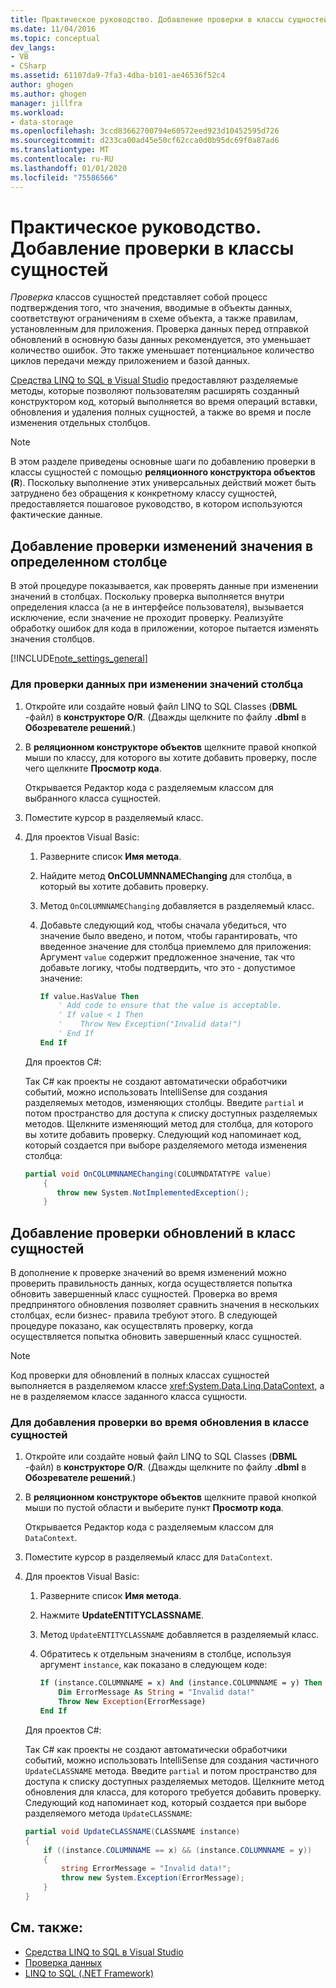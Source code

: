 ```yaml
---
title: Практическое руководство. Добавление проверки в классы сущностей
ms.date: 11/04/2016
ms.topic: conceptual
dev_langs:
- VB
- CSharp
ms.assetid: 61107da9-7fa3-4dba-b101-ae46536f52c4
author: ghogen
ms.author: ghogen
manager: jillfra
ms.workload:
- data-storage
ms.openlocfilehash: 3ccd83662700794e60572eed923d10452595d726
ms.sourcegitcommit: d233ca00ad45e50cf62cca0d0b95dc69f0a87ad6
ms.translationtype: MT
ms.contentlocale: ru-RU
ms.lasthandoff: 01/01/2020
ms.locfileid: "75586566"
---
```

# <a name="how-to-add-validation-to-entity-classes"></a>Практическое руководство. Добавление проверки в классы сущностей
*Проверка* классов сущностей представляет собой процесс подтверждения того, что значения, вводимые в объекты данных, соответствуют ограничениям в схеме объекта, а также правилам, установленным для приложения. Проверка данных перед отправкой обновлений в основную базы данных рекомендуется, это уменьшает количество ошибок. Это также уменьшает потенциальное количество циклов передачи между приложением и базой данных.

[Средства LINQ to SQL в Visual Studio](../data-tools/linq-to-sql-tools-in-visual-studio2.md) предоставляют разделяемые методы, которые позволяют пользователям расширять созданный конструктором код, который выполняется во время операций вставки, обновления и удаления полных сущностей, а также во время и после изменения отдельных столбцов.

> [!NOTE]
> В этом разделе приведены основные шаги по добавлению проверки в классы сущностей с помощью **реляционного конструктора объектов (R**). Поскольку выполнение этих универсальных действий может быть затруднено без обращения к конкретному классу сущностей, предоставляется пошаговое руководство, в котором используются фактические данные.

## <a name="add-validation-for-changes-to-the-value-in-a-specific-column"></a>Добавление проверки изменений значения в определенном столбце
В этой процедуре показывается, как проверять данные при изменении значений в столбцах. Поскольку проверка выполняется внутри определения класса (а не в интерфейсе пользователя), вызывается исключение, если значение не проходит проверку. Реализуйте обработку ошибок для кода в приложении, которое пытается изменять значения столбцов.

[!INCLUDE[note_settings_general](../data-tools/includes/note_settings_general_md.md)]

### <a name="to-validate-data-during-a-columns-value-change"></a>Для проверки данных при изменении значений столбца

1. Откройте или создайте новый файл LINQ to SQL Classes (**DBML** -файл) в **конструкторе O/R**. (Дважды щелкните по файлу **.dbml** в **Обозревателе решений**.)

2. В **реляционном конструкторе объектов** щелкните правой кнопкой мыши по классу, для которого вы хотите добавить проверку, после чего щелкните **Просмотр кода**.

     Открывается Редактор кода с разделяемым классом для выбранного класса сущностей.

3. Поместите курсор в разделяемый класс.

4. Для проектов Visual Basic:

    1. Разверните список **Имя метода**.

    2. Найдите метод **OnCOLUMNNAMEChanging** для столбца, в который вы хотите добавить проверку.

    3. Метод `OnCOLUMNNAMEChanging` добавляется в разделяемый класс.

    4. Добавьте следующий код, чтобы сначала убедиться, что значение было введено, и потом, чтобы гарантировать, что введенное значение для столбца приемлемо для приложения: Аргумент `value` содержит предложенное значение, так что добавьте логику, чтобы подтвердить, что это - допустимое значение:

        ```vb
        If value.HasValue Then
            ' Add code to ensure that the value is acceptable.
            ' If value < 1 Then
            '    Throw New Exception("Invalid data!")
            ' End If
        End If
        ```

    Для проектов C#:

    Так C# как проекты не создают автоматически обработчики событий, можно использовать IntelliSense для создания разделяемых методов, изменяющих столбцы. Введите `partial` и потом пространство для доступа к списку доступных разделяемых методов. Щелкните изменяющий метод для столбца, для которого вы хотите добавить проверку. Следующий код напоминает код, который создается при выборе разделяемого метода изменения столбца:

    ```csharp
    partial void OnCOLUMNNAMEChanging(COLUMNDATATYPE value)
        {
           throw new System.NotImplementedException();
        }
    ```

## <a name="add-validation-for-updates-to-an-entity-class"></a>Добавление проверки обновлений в класс сущностей
В дополнение к проверке значений во время изменений можно проверить правильность данных, когда осуществляется попытка обновить завершенный класс сущностей. Проверка во время предпринятого обновления позволяет сравнить значения в нескольких столбцах, если бизнес- правила требуют этого. В следующей процедуре показано, как осуществлять проверку, когда осуществляется попытка обновить завершенный класс сущностей.

> [!NOTE]
> Код проверки для обновлений в полных классах сущностей выполняется в разделяемом классе <xref:System.Data.Linq.DataContext>, а не в разделяемом классе заданного класса сущности.

### <a name="to-validate-data-during-an-update-to-an-entity-class"></a>Для добавления проверки во время обновления в классе сущностей

1. Откройте или создайте новый файл LINQ to SQL Classes (**DBML** -файл) в **конструкторе O/R**. (Дважды щелкните по файлу **.dbml** в **Обозревателе решений**.)

2. В **реляционном конструкторе объектов** щелкните правой кнопкой мыши по пустой области и выберите пункт **Просмотр кода**.

     Открывается Редактор кода с разделяемым классом для `DataContext`.

3. Поместите курсор в разделяемый класс для `DataContext`.

4. Для проектов Visual Basic:

    1. Разверните список **Имя метода**.

    2. Нажмите **UpdateENTITYCLASSNAME**.

    3. Метод `UpdateENTITYCLASSNAME` добавляется в разделяемый класс.

    4. Обратитесь к отдельным значениям в столбце, используя аргумент `instance`, как показано в следующем коде:

        ```vb
        If (instance.COLUMNNAME = x) And (instance.COLUMNNAME = y) Then
            Dim ErrorMessage As String = "Invalid data!"
            Throw New Exception(ErrorMessage)
        End If
        ```

    Для проектов C#:

    Так C# как проекты не создают автоматически обработчики событий, можно использовать IntelliSense для создания частичного `UpdateCLASSNAME` метода. Введите `partial` и потом пространство для доступа к списку доступных разделяемых методов. Щелкните метод обновления для класса, для которого требуется добавить проверку. Следующий код напоминает код, который создается при выборе разделяемого метода `UpdateCLASSNAME`:

    ```csharp
    partial void UpdateCLASSNAME(CLASSNAME instance)
    {
        if ((instance.COLUMNNAME == x) && (instance.COLUMNNAME = y))
        {
            string ErrorMessage = "Invalid data!";
            throw new System.Exception(ErrorMessage);
        }
    }
    ```

## <a name="see-also"></a>См. также:

- [Средства LINQ to SQL в Visual Studio](../data-tools/linq-to-sql-tools-in-visual-studio2.md)
- [Проверка данных](../data-tools/validate-data-in-datasets.md)
- [LINQ to SQL (.NET Framework)](/dotnet/framework/data/adonet/sql/linq/index)
